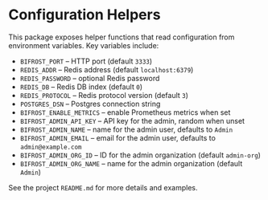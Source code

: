 # Configuration Helpers

This package exposes helper functions that read configuration from
environment variables. Key variables include:

- `BIFROST_PORT` – HTTP port (default `3333`)
- `REDIS_ADDR` – Redis address (default `localhost:6379`)
- `REDIS_PASSWORD` – optional Redis password
- `REDIS_DB` – Redis DB index (default `0`)
- `REDIS_PROTOCOL` – Redis protocol version (default `3`)
- `POSTGRES_DSN` – Postgres connection string
- `BIFROST_ENABLE_METRICS` – enable Prometheus metrics when set
- `BIFROST_ADMIN_API_KEY` – API key for the admin, random when unset
- `BIFROST_ADMIN_NAME` – name for the admin user, defaults to `Admin`
- `BIFROST_ADMIN_EMAIL` – email for the admin user, defaults to `admin@example.com`
- `BIFROST_ADMIN_ORG_ID` – ID for the admin organization (default `admin-org`)
- `BIFROST_ADMIN_ORG_NAME` – name for the admin organization (default `Admin`)

See the project `README.md` for more details and examples.
